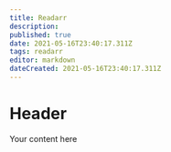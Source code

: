 ```yaml
---
title: Readarr
description: 
published: true
date: 2021-05-16T23:40:17.311Z
tags: readarr
editor: markdown
dateCreated: 2021-05-16T23:40:17.311Z
---
```


# Header
Your content here